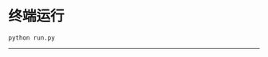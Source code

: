 # 终端运行

```shell
python run.py
```
******************************************************************************************************************************************************************************************************************************************************************************************************************************************************************************************************************************************************************************************************************************************************************************************************************************************************************************************************************************************************************************************************************************************************************************************************************************************************************************************************************************************************************************************************************************************************************************************************************************************************************************************